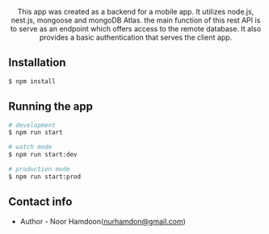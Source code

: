 <p align="center">
  This app was created as a backend for a mobile app. It utilizes node.js, nest.js, mongoose and mongoDB Atlas.
  the main function of this rest API is to serve as an endpoint which offers access to the remote database.
  It also provides a basic authentication that serves the client app.
</p>


## Installation

```bash
$ npm install
```

## Running the app

```bash
# development
$ npm run start

# watch mode
$ npm run start:dev

# production mode
$ npm run start:prod
```

## Contact info

- Author - Noor Hamdoon(nurhamdon@gmail.com)

